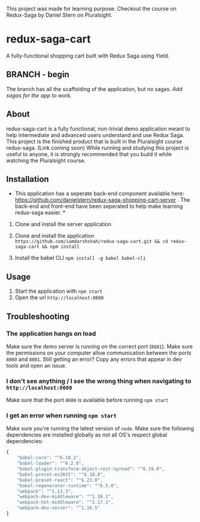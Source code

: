 This project was made for learning purpose. Checkout the course on Redux-Saga by Daniel Stern on Pluralsight.

# redux-saga-cart

A fully-functional shopping cart built with Redux Saga using Yield.

## BRANCH - begin

The branch has all the scaffolding of the application, but no sagas. _Add sagas for the app to work._

## About

redux-saga-cart is a fully functional, non-trivial demo application meant to help intermediate and advanced users understand and use Redux Saga.
This project is the finished product that is built in the Pluralsight course redux-saga. (Link coming soon)
While running and studying this project is useful to anyone, it is strongly recommended that you build it while watching the Pluralsight course.

## Installation

- This application has a seperate back-end component available here: https://github.com/danielstern/redux-saga-shopping-cart-server . The back-end and front-end have been seperated to help make learning redux-saga easier. \*

1. Clone and install the server application

2. Clone and install the application
   `https://github.com/iamdarshshah/redux-saga-cart.git && cd redux-saga-cart && npm install`

3. Install the babel CLI
   `npm install -g babel babel-cli`

## Usage

1. Start the application with `npm start`
2. Open the url `http://localhost:8080`

## Troubleshooting

### The application hangs on load

Make sure the demo server is running on the correct port (`8081`). Make sure the permissions on your computer allow communication between the ports `8080` and `8081`.
Still getting an error? Copy any errors that appear in dev tools and open an issue.

### I don't see anything / I see the wrong thing when navigating to `http://localhost:8080`

Make sure that the port `8080` is available before running `npm start`

### I get an error when running `npm start`

Make sure you're running the latest version of `node`. Make sure the following dependencies are installed globally as not all OS's respect global dependencies:

```javascript
{
    "babel-core": "^6.18.2",
    "babel-loader": "^6.2.8",
    "babel-plugin-transform-object-rest-spread": "^6.19.0",
    "babel-preset-es2015": "^6.18.0",
    "babel-preset-react": "^6.23.0",
    "babel-regenerator-runtime": "^6.5.0",
    "webpack": "^1.13.3",
    "webpack-dev-middleware": "^1.10.1",
    "webpack-hot-middleware": "^2.17.1",
    "webpack-dev-server": "^1.16.5"
}
```
